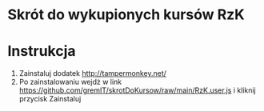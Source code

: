 # Skrót do wykupionych kursów RzK

# Instrukcja
1. Zainstaluj dodatek http://tampermonkey.net/
2. Po zainstalowaniu wejdż w link https://github.com/gremIT/skrotDoKursow/raw/main/RzK.user.js i kliknij przycisk Zainstaluj
